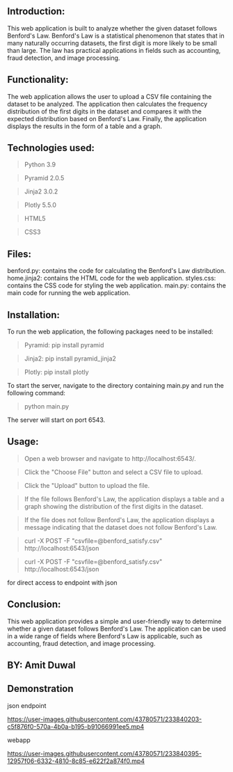<h2>Introduction:</h2>
This web application is built to analyze whether the given dataset follows Benford's Law. Benford's Law is a statistical phenomenon that states that in many naturally occurring datasets, the first digit is more likely to be small than large. The law has practical applications in fields such as accounting, fraud detection, and image processing.

<h2>Functionality:</h2>
The web application allows the user to upload a CSV file containing the dataset to be analyzed. The application then calculates the frequency distribution of the first digits in the dataset and compares it with the expected distribution based on Benford's Law. Finally, the application displays the results in the form of a table and a graph.

<h2>Technologies used:</h2>

>Python 3.9

>Pyramid 2.0.5

>Jinja2 3.0.2

>Plotly 5.5.0

>HTML5

>CSS3

<h2>Files:</h2>

benford.py: contains the code for calculating the Benford's Law distribution.
home.jinja2: contains the HTML code for the web application.
styles.css: contains the CSS code for styling the web application.
main.py: contains the main code for running the web application.

<h2>Installation:</h2>
To run the web application, the following packages need to be installed:

>Pyramid: pip install pyramid

>Jinja2: pip install pyramid_jinja2

>Plotly: pip install plotly

To start the server, navigate to the directory containing main.py and run the following command:

>python main.py

The server will start on port 6543.

<h2>Usage:</h2>

>Open a web browser and navigate to http://localhost:6543/.

>Click the "Choose File" button and select a CSV file to upload.

>Click the "Upload" button to upload the file.

>If the file follows Benford's Law, the application displays a table and a graph showing the distribution of the first digits in the dataset.

>If the file does not follow Benford's Law, the application displays a message indicating that the dataset does not follow Benford's Law.

>curl -X POST -F "csvfile=@benford_satisfy.csv" http://localhost:6543/json

>curl -X POST -F "csvfile=@benford_satisfy.csv" http://localhost:6543/json

for direct access to endpoint with json

<h2>Conclusion:</h2>
This web application provides a simple and user-friendly way to determine whether a given dataset follows Benford's Law. The application can be used in a wide range of fields where Benford's Law is applicable, such as accounting, fraud detection, and image processing.


<br>


<h2>BY: Amit Duwal</h2>

<h2>Demonstration</h2>
json endpoint




https://user-images.githubusercontent.com/43780571/233840203-c5f876f0-570a-4b0a-b195-b91066991ee5.mp4






webapp





https://user-images.githubusercontent.com/43780571/233840395-12957f06-6332-4810-8c85-e622f2a874f0.mp4





